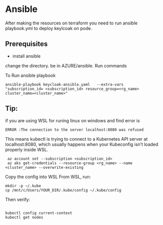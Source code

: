 # Ansible 

After making the resources on terraform you need to run ansible playbook.yml to deploy keylcoak on pode.

## Prerequisites

-  install ansible

change the directory. be in AZURE/ansible.
Run commands 


To Run ansible playbook 

```
ansible-playbook keycloak-ansible.yaml   --extra-vars "subscription_id= <subscription_id> resource_group=<rg_name> cluster_name=<cluster_name>"

```

## Tip:

if you are using WSL for runing linux on windows and find error is 

`ERROR :The connection to the server localhost:8080 was refused`

This means kubectl is trying to connect to a Kubernetes API server at localhost:8080, which usually happens when your Kubeconfig isn’t loaded properly inside WSL.

```
 az account set --subscription <subscription_id>
 az aks get-credentials --resource-group <rg_name> --name <cluster_name> --overwrite-existing

```

Copy the config into WSL
From WSL, run:
```
mkdir -p ~/.kube
cp /mnt/c/Users/YOUR_DIR/.kube/config ~/.kube/config

```

Then verify:

```

kubectl config current-context
kubectl get nodes

```
